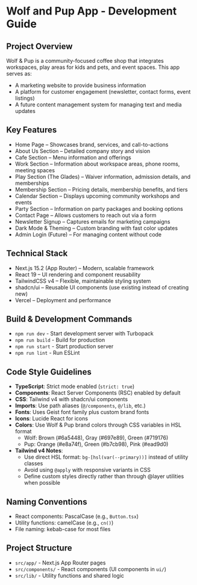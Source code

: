 # Wolf and Pup App - Development Guide

## Project Overview
Wolf & Pup is a community-focused coffee shop that integrates workspaces, play areas for kids and pets, and event spaces. This app serves as:
- A marketing website to provide business information
- A platform for customer engagement (newsletter, contact forms, event listings)
- A future content management system for managing text and media updates

## Key Features
- Home Page – Showcases brand, services, and call-to-actions
- About Us Section – Detailed company story and vision
- Cafe Section – Menu information and offerings
- Work Section – Information about workspace areas, phone rooms, meeting spaces
- Play Section (The Glades) – Waiver information, admission details, and memberships
- Membership Section – Pricing details, membership benefits, and tiers
- Calendar Section – Displays upcoming community workshops and events
- Party Section – Information on party packages and booking options
- Contact Page – Allows customers to reach out via a form
- Newsletter Signup – Captures emails for marketing campaigns
- Dark Mode & Theming – Custom branding with fast color updates
- Admin Login (Future) – For managing content without code

## Technical Stack
- Next.js 15.2 (App Router) – Modern, scalable framework
- React 19 – UI rendering and component reusability
- TailwindCSS v4 – Flexible, maintainable styling system
- shadcn/ui – Reusable UI components (use existing instead of creating new)
- Vercel – Deployment and performance

## Build & Development Commands
- `npm run dev` - Start development server with Turbopack
- `npm run build` - Build for production
- `npm run start` - Start production server
- `npm run lint` - Run ESLint

## Code Style Guidelines
- **TypeScript**: Strict mode enabled (`strict: true`)
- **Components**: React Server Components (RSC) enabled by default
- **CSS**: Tailwind v4 with shadcn/ui components
- **Imports**: Use path aliases (`@/components`, `@/lib`, etc.)
- **Fonts**: Uses Geist font family plus custom brand fonts
- **Icons**: Lucide React for icons
- **Colors**: Use Wolf & Pup brand colors through CSS variables in HSL format
  - Wolf: Brown (#6a5448), Gray (#697e89), Green (#719176)
  - Pup: Orange (#e8a74f), Green (#b7cb98), Pink (#ead9d0)
- **Tailwind v4 Notes**:
  - Use direct HSL format: `bg-[hsl(var(--primary))]` instead of utility classes
  - Avoid using `@apply` with responsive variants in CSS
  - Define custom styles directly rather than through @layer utilities when possible

## Naming Conventions
- React components: PascalCase (e.g., `Button.tsx`)
- Utility functions: camelCase (e.g., `cn()`)
- File naming: kebab-case for most files

## Project Structure
- `src/app/` - Next.js App Router pages
- `src/components/` - React components (UI components in `ui/`)
- `src/lib/` - Utility functions and shared logic